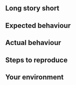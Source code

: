 ## Long story short

<!-- Please describe your problem and why the fix is important. -->

## Expected behaviour

<!-- What is the behaviour you expect? -->

## Actual behaviour

<!-- What's actually happening? -->

## Steps to reproduce

<!-- Please describe steps to reproduce the issue.
     If you have a script that does that please include it here within
     markdown code markup -->

## Your environment

<!-- Describe the environment you have that lead to your issue.
     This includes the frozenlist version, OS, proxy server and other
     relevant software that is related to your case.
     -->
